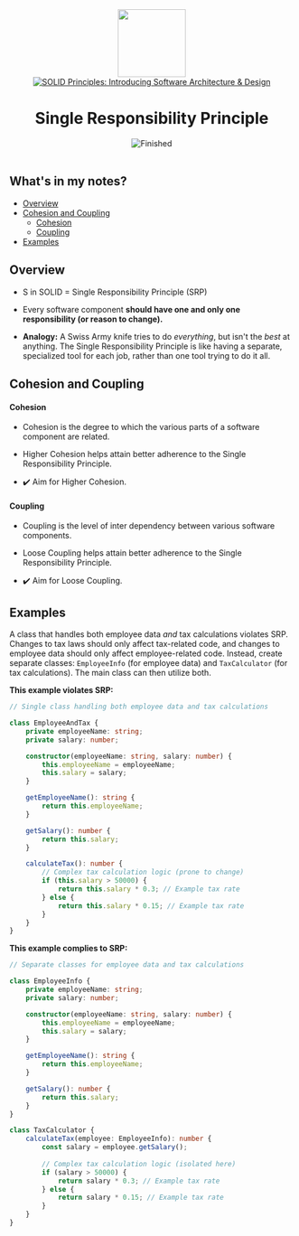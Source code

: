 
<div>
<div id="icon" align="center">
<img src="https://media3.giphy.com/media/v1.Y2lkPTc5MGI3NjExM3ZseHp6MDVnZTRheGNndnJ4eXlmYTI0ZHhidnY0b2R4MnU1enRlbSZlcD12MV9pbnRlcm5hbF9naWZfYnlfaWQmY3Q9cw/JWy2zBSXQ55W5Jh00D/giphy.gif" width="120"/>
</div>
<div id="title" align="center">
<a href="https://www.udemy.com/course/solid-design/">
<img src="https://img.shields.io/badge/SOLID Principles: Introducing Software Architecture & Design-white?logo=udemy&style=for-the-badge&color=D2CBCB" alt="SOLID Principles: Introducing Software Architecture & Design" />
</a>
<h1>Single Responsibility Principle</h1>
</div>
</div>
<div align="center">
<img src="https://img.shields.io/badge/Finished-2025--02--13-white?labelColor=2A6041&color=B6EFD4" alt="Finished" />
<br /><br />
</div>

## What's in my notes?

- [Overview](#overview)
- [Cohesion and Coupling](#cohesion-and-coupling)
	- [Cohesion](#cohesion)
	- [Coupling](#coupling)
- [Examples](#examples)

## Overview

- S in SOLID = Single Responsibility Principle (SRP)

- Every software component **should have one and only one responsibility (or reason to change).**

- **Analogy:** A Swiss Army knife tries to do _everything_, but isn't the _best_ at anything. The Single Responsibility Principle is like having a separate, specialized tool for each job, rather than one tool trying to do it all.

## Cohesion and Coupling

#### Cohesion

- Cohesion is the degree to which the various parts of a software component are related.

- Higher Cohesion helps attain better adherence to the Single Responsibility Principle.

- ✔️ Aim for Higher Cohesion.

#### Coupling

- Coupling is the level of inter dependency between various software components.

- Loose Coupling helps attain better adherence to the Single Responsibility Principle.

 - ✔️ Aim for Loose Coupling.

## Examples

A class that handles both employee data _and_ tax calculations violates SRP. Changes to tax laws should only affect tax-related code, and changes to employee data should only affect employee-related code. Instead, create separate classes: `EmployeeInfo` (for employee data) and `TaxCalculator` (for tax calculations). The main class can then utilize both.

 **This example violates SRP:**

```typescript
// Single class handling both employee data and tax calculations

class EmployeeAndTax {
    private employeeName: string;
    private salary: number;

    constructor(employeeName: string, salary: number) {
        this.employeeName = employeeName;
        this.salary = salary;
    }

    getEmployeeName(): string {
        return this.employeeName;
    }

    getSalary(): number {
        return this.salary;
    }

    calculateTax(): number {
        // Complex tax calculation logic (prone to change)
        if (this.salary > 50000) {
            return this.salary * 0.3; // Example tax rate
        } else {
            return this.salary * 0.15; // Example tax rate
        }
    }
}
```

**This example complies to SRP:**

```typescript
// Separate classes for employee data and tax calculations

class EmployeeInfo {
    private employeeName: string;
    private salary: number;

    constructor(employeeName: string, salary: number) {
        this.employeeName = employeeName;
        this.salary = salary;
    }

    getEmployeeName(): string {
        return this.employeeName;
    }

    getSalary(): number {
        return this.salary;
    }
}

class TaxCalculator {
    calculateTax(employee: EmployeeInfo): number {
        const salary = employee.getSalary();
        
        // Complex tax calculation logic (isolated here)
        if (salary > 50000) {
            return salary * 0.3; // Example tax rate
        } else {
            return salary * 0.15; // Example tax rate
        }
    }
}
```
